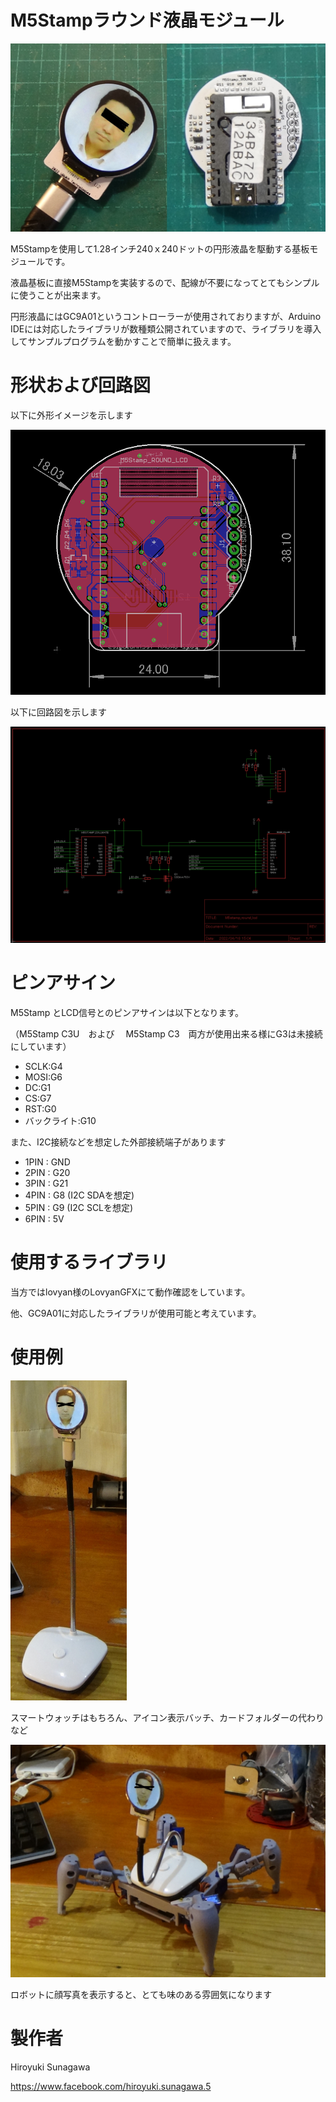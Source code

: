 # M5Stampラウンド液晶モジュール

![](gaiken.jpg)

M5Stampを使用して1.28インチ240ｘ240ドットの円形液晶を駆動する基板モジュールです。

液晶基板に直接M5Stampを実装するので、配線が不要になってとてもシンプルに使うことが出来ます。

円形液晶にはGC9A01というコントローラーが使用されておりますが、Arduino IDEには対応したライブラリが数種類公開されていますので、ライブラリを導入してサンプルプログラムを動かすことで簡単に扱えます。



# 形状および回路図

以下に外形イメージを示します

![](pcb_image.png)



以下に回路図を示します

![](schematic.png)





# ピンアサイン

M5Stamp とLCD信号とのピンアサインは以下となります。

（M5Stamp C3U　および　 M5Stamp C3　両方が使用出来る様にG3は未接続にしています）

- SCLK:G4
- MOSI:G6
- DC:G1
- CS:G7
- RST:G0
- バックライト:G10

また、I2C接続などを想定した外部接続端子があります

-  1PIN : GND
-   2PIN : G20
-   3PIN : G21
-   4PIN : G8 (I2C SDAを想定)
-   5PIN : G9 (I2C SCLを想定)
-   6PIN : 5V





# 使用するライブラリ

当方ではlovyan様のLovyanGFXにて動作確認をしています。

他、GC9A01に対応したライブラリが使用可能と考えています。





# 使用例

<img src="use0.jpg" style="zoom: 50%;" />

スマートウォッチはもちろん、アイコン表示バッチ、カードフォルダーの代わりなど



<img src="use1.jpg" style="zoom:50%;" />

ロボットに顔写真を表示すると、とても味のある雰囲気になります





# 製作者

Hiroyuki Sunagawa

https://www.facebook.com/hiroyuki.sunagawa.5